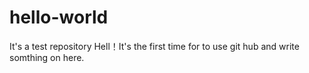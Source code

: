 # hello-world
It's a test repository
Hell！It's the first time for to use git hub and write somthing on here.
